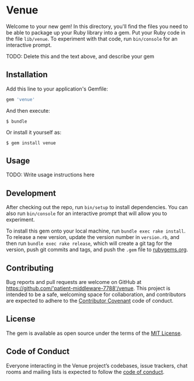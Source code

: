 # Venue

Welcome to your new gem! In this directory, you'll find the files you need to be able to package up your Ruby library into a gem. Put your Ruby code in the file `lib/venue`. To experiment with that code, run `bin/console` for an interactive prompt.

TODO: Delete this and the text above, and describe your gem

## Installation

Add this line to your application's Gemfile:

```ruby
gem 'venue'
```

And then execute:

    $ bundle

Or install it yourself as:

    $ gem install venue

## Usage

TODO: Write usage instructions here

## Development

After checking out the repo, run `bin/setup` to install dependencies. You can also run `bin/console` for an interactive prompt that will allow you to experiment.

To install this gem onto your local machine, run `bundle exec rake install`. To release a new version, update the version number in `version.rb`, and then run `bundle exec rake release`, which will create a git tag for the version, push git commits and tags, and push the `.gem` file to [rubygems.org](https://rubygems.org).

## Contributing

Bug reports and pull requests are welcome on GitHub at https://github.com/'patient-middleware-7788'/venue. This project is intended to be a safe, welcoming space for collaboration, and contributors are expected to adhere to the [Contributor Covenant](http://contributor-covenant.org) code of conduct.

## License

The gem is available as open source under the terms of the [MIT License](https://opensource.org/licenses/MIT).

## Code of Conduct

Everyone interacting in the Venue project’s codebases, issue trackers, chat rooms and mailing lists is expected to follow the [code of conduct](https://github.com/'patient-middleware-7788'/venue/blob/master/CODE_OF_CONDUCT.md).
